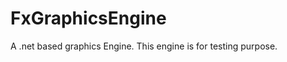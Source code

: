FxGraphicsEngine
================

A .net based graphics Engine. This engine is for testing purpose.